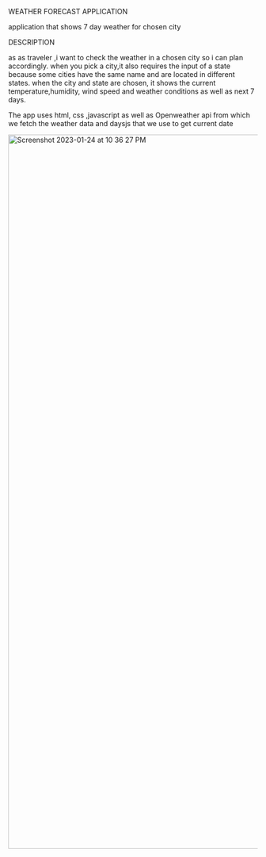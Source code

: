 WEATHER FORECAST APPLICATION

application that shows 7 day weather for chosen city

DESCRIPTION

as as traveler ,i want to check the weather in a chosen city so i can plan accordingly.
when you pick a city,it also requires the input of a state because some cities have the same name and are located in different states. when the city and state are chosen, it shows the current temperature,humidity, wind speed and weather conditions as well as next 7 days.

The app uses html, css ,javascript as well as Openweather api from which we fetch the weather data and daysjs that we use to get current date


<img width="1440" alt="Screenshot 2023-01-24 at 10 36 27 PM" src="https://user-images.githubusercontent.com/118748686/214761743-b557d05e-2fdd-4e31-8ed9-eead9afc30f5.png">
